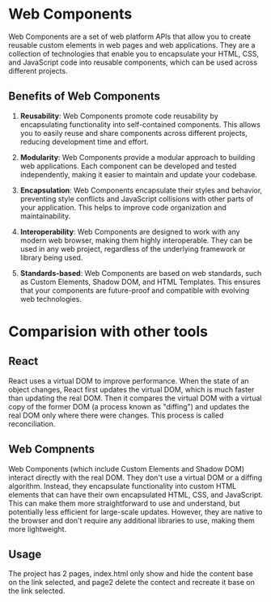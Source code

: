 # Web Components

Web Components are a set of web platform APIs that allow you to create reusable custom elements in web pages and web applications. They are a collection of technologies that enable you to encapsulate your HTML, CSS, and JavaScript code into reusable components, which can be used across different projects.

## Benefits of Web Components

1. **Reusability**: Web Components promote code reusability by encapsulating functionality into self-contained components. This allows you to easily reuse and share components across different projects, reducing development time and effort.

2. **Modularity**: Web Components provide a modular approach to building web applications. Each component can be developed and tested independently, making it easier to maintain and update your codebase.

3. **Encapsulation**: Web Components encapsulate their styles and behavior, preventing style conflicts and JavaScript collisions with other parts of your application. This helps to improve code organization and maintainability.

4. **Interoperability**: Web Components are designed to work with any modern web browser, making them highly interoperable. They can be used in any web project, regardless of the underlying framework or library being used.

5. **Standards-based**: Web Components are based on web standards, such as Custom Elements, Shadow DOM, and HTML Templates. This ensures that your components are future-proof and compatible with evolving web technologies.

# Comparision with other tools

## React
React uses a virtual DOM to improve performance. When the state of an object changes, React first updates the virtual DOM, which is much faster than updating the real DOM. Then it compares the virtual DOM with a virtual copy of the former DOM (a process known as "diffing") and updates the real DOM only where there were changes. This process is called reconciliation.

## Web Compnents
Web Components (which include Custom Elements and Shadow DOM) interact directly with the real DOM. They don't use a virtual DOM or a diffing algorithm. Instead, they encapsulate functionality into custom HTML elements that can have their own encapsulated HTML, CSS, and JavaScript. This can make them more straightforward to use and understand, but potentially less efficient for large-scale updates. However, they are native to the browser and don't require any additional libraries to use, making them more lightweight.




## Usage
The project has 2 pages, index.html only show and hide the content base on the link selected, and page2 delete the contect and recreate it base on the link selected.



